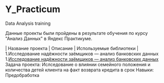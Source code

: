 # Y_Practicum
Data Analysis training



Данные  проекты  были пройдены  в результате обучения  по  курсу "Анализ Данных"  в Яндекс Практикуме.


| Название проекта        |         Описание       | Используемые библиотеки    |
1.Исследование надёжности заёмщиков — анализ банковских данных
1.[Исследование надёжности заёмщиков — анализ банковских данных](https://github.com/Utyugova/Y_Practicum/tree/main/Investigation_of_borrowers'_reliability)
Задача проекта: Ислседование о влиянии семейного положения и количества детей клиента на факт возврата кредита в срок
Навыки: Предобработка

